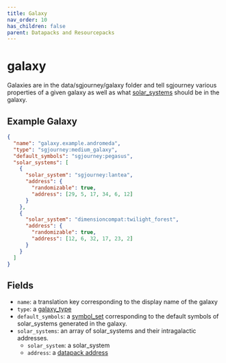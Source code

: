 ```yaml
---
title: Galaxy
nav_order: 10
has_children: false
parent: Datapacks and Resourcepacks
---
```


# galaxy
Galaxies are in the data/sgjourney/galaxy folder and tell sgjourney 
various properties of a given galaxy as well as what [solar_systems](solar_system.md)
should be in the galaxy.
## Example Galaxy
```json
{
  "name": "galaxy.example.andromeda",
  "type": "sgjourney:medium_galaxy",
  "default_symbols": "sgjourney:pegasus",
  "solar_systems": [
    {
      "solar_system": "sgjourney:lantea",
      "address": {
        "randomizable": true,
        "address": [29, 5, 17, 34, 6, 12]
      }
    },
    {
      "solar_system": "dimensioncompat:twilight_forest",
      "address": {
        "randomizable": true,
        "address": [12, 6, 32, 17, 23, 2]
      }
    }
  ]
}
```
## Fields
- `name`: a translation key corresponding to the display name of the galaxy
- `type`: a [galaxy_type](galaxy_type.md)
- `default_symbols`: a [symbol_set](symbol_set.md) corresponding to the default 
symbols of solar_systems generated in the galaxy.
- `solar_systems`: an array of solar_systems and their intragalactic addresses.
  - `solar_system`: a solar_system
  - `address`: a [datapack address](datapack_address.md)